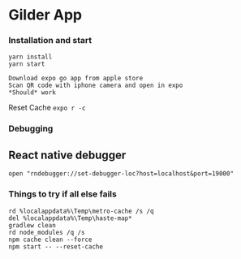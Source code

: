 # Gilder App

### Installation and start

```
yarn install
yarn start

Download expo go app from apple store
Scan QR code with iphone camera and open in expo
*Should* work
```

Reset Cache
`expo r -c`

### Debugging

## React native debugger

`open "rndebugger://set-debugger-loc?host=localhost&port=19000"`

### Things to try if all else fails

```
rd %localappdata%\Temp\metro-cache /s /q
del %localappdata%\Temp\haste-map*
gradlew clean
rd node_modules /q /s
npm cache clean --force
npm start -- --reset-cache
```
